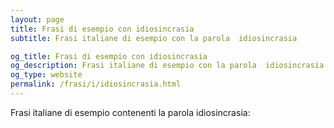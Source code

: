 ```yaml
---
layout: page
title: Frasi di esempio con idiosincrasia 
subtitle: Frasi italiane di esempio con la parola  idiosincrasia

og_title: Frasi di esempio con idiosincrasia 
og_description: Frasi italiane di esempio con la parola  idiosincrasia
og_type: website
permalink: /frasi/i/idiosincrasia.html
---
```


Frasi italiane di esempio contenenti la parola idiosincrasia:


